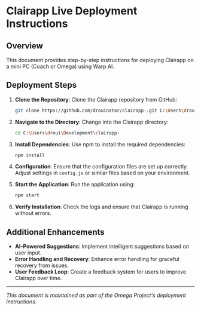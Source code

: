 # Clairapp Live Deployment Instructions

## Overview
This document provides step-by-step instructions for deploying Clairapp on a mini PC (Coach or Omega) using Warp AI.

## Deployment Steps

1. **Clone the Repository**:
   Clone the Clairapp repository from GitHub:
   ```bash
   git clone https://github.com/drouinator/clairapp-.git C:\Users\droui\Development\clairapp-
   ```

2. **Navigate to the Directory**:
   Change into the Clairapp directory:
   ```bash
   cd C:\Users\droui\Development\clairapp-
   ```

3. **Install Dependencies**:
   Use npm to install the required dependencies:
   ```bash
   npm install
   ```

4. **Configuration**:
   Ensure that the configuration files are set up correctly. Adjust settings in `config.js` or similar files based on your environment.

5. **Start the Application**:
   Run the application using:
   ```bash
   npm start
   ```

6. **Verify Installation**:
   Check the logs and ensure that Clairapp is running without errors.

## Additional Enhancements
- **AI-Powered Suggestions**: Implement intelligent suggestions based on user input.
- **Error Handling and Recovery**: Enhance error handling for graceful recovery from issues.
- **User Feedback Loop**: Create a feedback system for users to improve Clairapp over time.

---
*This document is maintained as part of the Omega Project's deployment instructions.*
